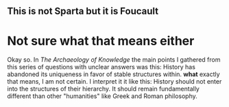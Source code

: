 ## This is not Sparta but it is Foucault 
# Not sure what that means either 

Okay so. 
In *The Archaeology of Knowledge* the main points I gathered from this series of questions with unclear answers was this: 
History has abandoned its uniqueness in favor of stable structures within. **what** exactly that means, I am not certain. I interpret it 
it like this: History should not enter into the structures of their hierarchy. It should remain fundamentally different than other
"humanities" like Greek and Roman philosophy. 

 
